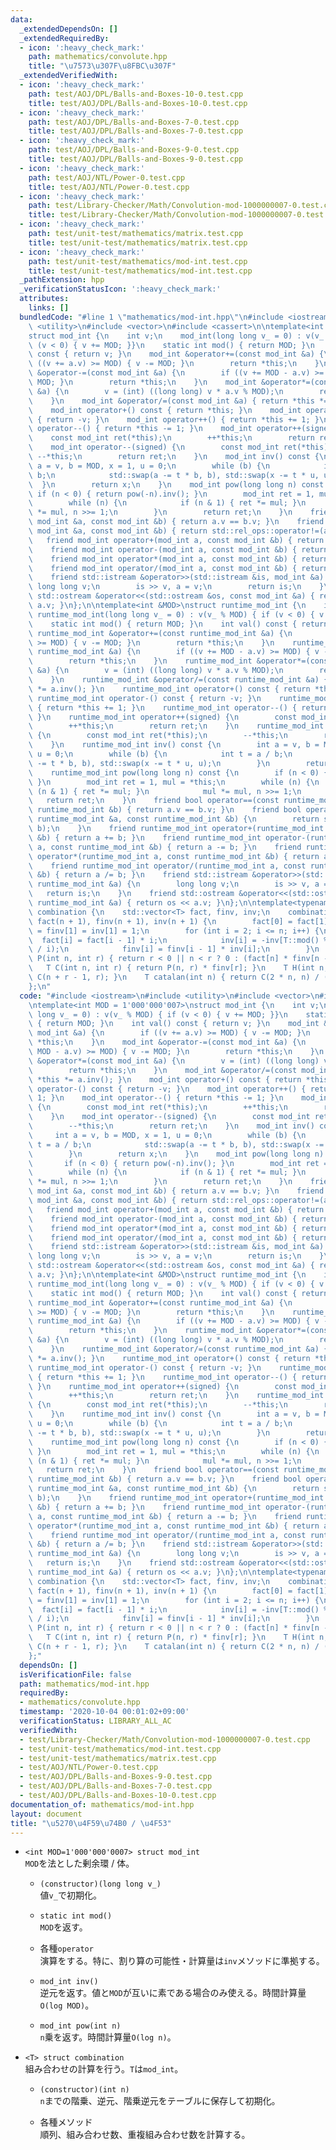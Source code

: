 ```yaml
---
data:
  _extendedDependsOn: []
  _extendedRequiredBy:
  - icon: ':heavy_check_mark:'
    path: mathematics/convolute.hpp
    title: "\u7573\u307F\u8FBC\u307F"
  _extendedVerifiedWith:
  - icon: ':heavy_check_mark:'
    path: test/AOJ/DPL/Balls-and-Boxes-10-0.test.cpp
    title: test/AOJ/DPL/Balls-and-Boxes-10-0.test.cpp
  - icon: ':heavy_check_mark:'
    path: test/AOJ/DPL/Balls-and-Boxes-7-0.test.cpp
    title: test/AOJ/DPL/Balls-and-Boxes-7-0.test.cpp
  - icon: ':heavy_check_mark:'
    path: test/AOJ/DPL/Balls-and-Boxes-9-0.test.cpp
    title: test/AOJ/DPL/Balls-and-Boxes-9-0.test.cpp
  - icon: ':heavy_check_mark:'
    path: test/AOJ/NTL/Power-0.test.cpp
    title: test/AOJ/NTL/Power-0.test.cpp
  - icon: ':heavy_check_mark:'
    path: test/Library-Checker/Math/Convolution-mod-1000000007-0.test.cpp
    title: test/Library-Checker/Math/Convolution-mod-1000000007-0.test.cpp
  - icon: ':heavy_check_mark:'
    path: test/unit-test/mathematics/matrix.test.cpp
    title: test/unit-test/mathematics/matrix.test.cpp
  - icon: ':heavy_check_mark:'
    path: test/unit-test/mathematics/mod-int.test.cpp
    title: test/unit-test/mathematics/mod-int.test.cpp
  _pathExtension: hpp
  _verificationStatusIcon: ':heavy_check_mark:'
  attributes:
    links: []
  bundledCode: "#line 1 \"mathematics/mod-int.hpp\"\n#include <iostream>\n#include\
    \ <utility>\n#include <vector>\n#include <cassert>\n\ntemplate<int MOD = 1'000'000'007>\n\
    struct mod_int {\n    int v;\n    mod_int(long long v_ = 0) : v(v_ % MOD) { if\
    \ (v < 0) { v += MOD; }}\n    static int mod() { return MOD; }\n    int val()\
    \ const { return v; }\n    mod_int &operator+=(const mod_int &a) {\n        if\
    \ ((v += a.v) >= MOD) { v -= MOD; }\n        return *this;\n    }\n    mod_int\
    \ &operator-=(const mod_int &a) {\n        if ((v += MOD - a.v) >= MOD) { v -=\
    \ MOD; }\n        return *this;\n    }\n    mod_int &operator*=(const mod_int\
    \ &a) {\n        v = (int) ((long long) v * a.v % MOD);\n        return *this;\n\
    \    }\n    mod_int &operator/=(const mod_int &a) { return *this *= a.inv(); }\n\
    \    mod_int operator+() const { return *this; }\n    mod_int operator-() const\
    \ { return -v; }\n    mod_int operator++() { return *this += 1; }\n    mod_int\
    \ operator--() { return *this -= 1; }\n    mod_int operator++(signed) {\n    \
    \    const mod_int ret(*this);\n        ++*this;\n        return ret;\n    }\n\
    \    mod_int operator--(signed) {\n        const mod_int ret(*this);\n       \
    \ --*this;\n        return ret;\n    }\n    mod_int inv() const {\n        int\
    \ a = v, b = MOD, x = 1, u = 0;\n        while (b) {\n            int t = a /\
    \ b;\n            std::swap(a -= t * b, b), std::swap(x -= t * u, u);\n      \
    \  }\n        return x;\n    }\n    mod_int pow(long long n) const {\n       \
    \ if (n < 0) { return pow(-n).inv(); }\n        mod_int ret = 1, mul = *this;\n\
    \        while (n) {\n            if (n & 1) { ret *= mul; }\n            mul\
    \ *= mul, n >>= 1;\n        }\n        return ret;\n    }\n    friend bool operator==(const\
    \ mod_int &a, const mod_int &b) { return a.v == b.v; }\n    friend bool operator!=(const\
    \ mod_int &a, const mod_int &b) { return std::rel_ops::operator!=(a, b); }\n \
    \   friend mod_int operator+(mod_int a, const mod_int &b) { return a += b; }\n\
    \    friend mod_int operator-(mod_int a, const mod_int &b) { return a -= b; }\n\
    \    friend mod_int operator*(mod_int a, const mod_int &b) { return a *= b; }\n\
    \    friend mod_int operator/(mod_int a, const mod_int &b) { return a /= b; }\n\
    \    friend std::istream &operator>>(std::istream &is, mod_int &a) {\n       \
    \ long long v;\n        is >> v, a = v;\n        return is;\n    }\n    friend\
    \ std::ostream &operator<<(std::ostream &os, const mod_int &a) { return os <<\
    \ a.v; }\n};\n\ntemplate<int &MOD>\nstruct runtime_mod_int {\n    int v;\n   \
    \ runtime_mod_int(long long v_ = 0) : v(v_ % MOD) { if (v < 0) { v += MOD; }}\n\
    \    static int mod() { return MOD; }\n    int val() const { return v; }\n   \
    \ runtime_mod_int &operator+=(const runtime_mod_int &a) {\n        if ((v += a.v)\
    \ >= MOD) { v -= MOD; }\n        return *this;\n    }\n    runtime_mod_int &operator-=(const\
    \ runtime_mod_int &a) {\n        if ((v += MOD - a.v) >= MOD) { v -= MOD; }\n\
    \        return *this;\n    }\n    runtime_mod_int &operator*=(const runtime_mod_int\
    \ &a) {\n        v = (int) ((long long) v * a.v % MOD);\n        return *this;\n\
    \    }\n    runtime_mod_int &operator/=(const runtime_mod_int &a) { return *this\
    \ *= a.inv(); }\n    runtime_mod_int operator+() const { return *this; }\n   \
    \ runtime_mod_int operator-() const { return -v; }\n    runtime_mod_int operator++()\
    \ { return *this += 1; }\n    runtime_mod_int operator--() { return *this -= 1;\
    \ }\n    runtime_mod_int operator++(signed) {\n        const mod_int ret(*this);\n\
    \        ++*this;\n        return ret;\n    }\n    runtime_mod_int operator--(signed)\
    \ {\n        const mod_int ret(*this);\n        --*this;\n        return ret;\n\
    \    }\n    runtime_mod_int inv() const {\n        int a = v, b = MOD, x = 1,\
    \ u = 0;\n        while (b) {\n            int t = a / b;\n            std::swap(a\
    \ -= t * b, b), std::swap(x -= t * u, u);\n        }\n        return x;\n    }\n\
    \    runtime_mod_int pow(long long n) const {\n        if (n < 0) { return pow(-n).inv();\
    \ }\n        mod_int ret = 1, mul = *this;\n        while (n) {\n            if\
    \ (n & 1) { ret *= mul; }\n            mul *= mul, n >>= 1;\n        }\n     \
    \   return ret;\n    }\n    friend bool operator==(const runtime_mod_int &a, const\
    \ runtime_mod_int &b) { return a.v == b.v; }\n    friend bool operator!=(const\
    \ runtime_mod_int &a, const runtime_mod_int &b) {\n        return std::rel_ops::operator!=(a,\
    \ b);\n    }\n    friend runtime_mod_int operator+(runtime_mod_int a, const runtime_mod_int\
    \ &b) { return a += b; }\n    friend runtime_mod_int operator-(runtime_mod_int\
    \ a, const runtime_mod_int &b) { return a -= b; }\n    friend runtime_mod_int\
    \ operator*(runtime_mod_int a, const runtime_mod_int &b) { return a *= b; }\n\
    \    friend runtime_mod_int operator/(runtime_mod_int a, const runtime_mod_int\
    \ &b) { return a /= b; }\n    friend std::istream &operator>>(std::istream &is,\
    \ runtime_mod_int &a) {\n        long long v;\n        is >> v, a = v;\n     \
    \   return is;\n    }\n    friend std::ostream &operator<<(std::ostream &os, const\
    \ runtime_mod_int &a) { return os << a.v; }\n};\n\ntemplate<typename T>\nstruct\
    \ combination {\n    std::vector<T> fact, finv, inv;\n    combination(int n) :\
    \ fact(n + 1), finv(n + 1), inv(n + 1) {\n        fact[0] = fact[1] = finv[0]\
    \ = finv[1] = inv[1] = 1;\n        for (int i = 2; i <= n; i++) {\n          \
    \  fact[i] = fact[i - 1] * i;\n            inv[i] = -inv[T::mod() % i] * (T::mod()\
    \ / i);\n            finv[i] = finv[i - 1] * inv[i];\n        }\n    }\n    T\
    \ P(int n, int r) { return r < 0 || n < r ? 0 : (fact[n] * finv[n - r]); }\n \
    \   T C(int n, int r) { return P(n, r) * finv[r]; }\n    T H(int n, int r) { return\
    \ C(n + r - 1, r); }\n    T catalan(int n) { return C(2 * n, n) / (n + 1); }\n\
    };\n"
  code: "#include <iostream>\n#include <utility>\n#include <vector>\n#include <cassert>\n\
    \ntemplate<int MOD = 1'000'000'007>\nstruct mod_int {\n    int v;\n    mod_int(long\
    \ long v_ = 0) : v(v_ % MOD) { if (v < 0) { v += MOD; }}\n    static int mod()\
    \ { return MOD; }\n    int val() const { return v; }\n    mod_int &operator+=(const\
    \ mod_int &a) {\n        if ((v += a.v) >= MOD) { v -= MOD; }\n        return\
    \ *this;\n    }\n    mod_int &operator-=(const mod_int &a) {\n        if ((v +=\
    \ MOD - a.v) >= MOD) { v -= MOD; }\n        return *this;\n    }\n    mod_int\
    \ &operator*=(const mod_int &a) {\n        v = (int) ((long long) v * a.v % MOD);\n\
    \        return *this;\n    }\n    mod_int &operator/=(const mod_int &a) { return\
    \ *this *= a.inv(); }\n    mod_int operator+() const { return *this; }\n    mod_int\
    \ operator-() const { return -v; }\n    mod_int operator++() { return *this +=\
    \ 1; }\n    mod_int operator--() { return *this -= 1; }\n    mod_int operator++(signed)\
    \ {\n        const mod_int ret(*this);\n        ++*this;\n        return ret;\n\
    \    }\n    mod_int operator--(signed) {\n        const mod_int ret(*this);\n\
    \        --*this;\n        return ret;\n    }\n    mod_int inv() const {\n   \
    \     int a = v, b = MOD, x = 1, u = 0;\n        while (b) {\n            int\
    \ t = a / b;\n            std::swap(a -= t * b, b), std::swap(x -= t * u, u);\n\
    \        }\n        return x;\n    }\n    mod_int pow(long long n) const {\n \
    \       if (n < 0) { return pow(-n).inv(); }\n        mod_int ret = 1, mul = *this;\n\
    \        while (n) {\n            if (n & 1) { ret *= mul; }\n            mul\
    \ *= mul, n >>= 1;\n        }\n        return ret;\n    }\n    friend bool operator==(const\
    \ mod_int &a, const mod_int &b) { return a.v == b.v; }\n    friend bool operator!=(const\
    \ mod_int &a, const mod_int &b) { return std::rel_ops::operator!=(a, b); }\n \
    \   friend mod_int operator+(mod_int a, const mod_int &b) { return a += b; }\n\
    \    friend mod_int operator-(mod_int a, const mod_int &b) { return a -= b; }\n\
    \    friend mod_int operator*(mod_int a, const mod_int &b) { return a *= b; }\n\
    \    friend mod_int operator/(mod_int a, const mod_int &b) { return a /= b; }\n\
    \    friend std::istream &operator>>(std::istream &is, mod_int &a) {\n       \
    \ long long v;\n        is >> v, a = v;\n        return is;\n    }\n    friend\
    \ std::ostream &operator<<(std::ostream &os, const mod_int &a) { return os <<\
    \ a.v; }\n};\n\ntemplate<int &MOD>\nstruct runtime_mod_int {\n    int v;\n   \
    \ runtime_mod_int(long long v_ = 0) : v(v_ % MOD) { if (v < 0) { v += MOD; }}\n\
    \    static int mod() { return MOD; }\n    int val() const { return v; }\n   \
    \ runtime_mod_int &operator+=(const runtime_mod_int &a) {\n        if ((v += a.v)\
    \ >= MOD) { v -= MOD; }\n        return *this;\n    }\n    runtime_mod_int &operator-=(const\
    \ runtime_mod_int &a) {\n        if ((v += MOD - a.v) >= MOD) { v -= MOD; }\n\
    \        return *this;\n    }\n    runtime_mod_int &operator*=(const runtime_mod_int\
    \ &a) {\n        v = (int) ((long long) v * a.v % MOD);\n        return *this;\n\
    \    }\n    runtime_mod_int &operator/=(const runtime_mod_int &a) { return *this\
    \ *= a.inv(); }\n    runtime_mod_int operator+() const { return *this; }\n   \
    \ runtime_mod_int operator-() const { return -v; }\n    runtime_mod_int operator++()\
    \ { return *this += 1; }\n    runtime_mod_int operator--() { return *this -= 1;\
    \ }\n    runtime_mod_int operator++(signed) {\n        const mod_int ret(*this);\n\
    \        ++*this;\n        return ret;\n    }\n    runtime_mod_int operator--(signed)\
    \ {\n        const mod_int ret(*this);\n        --*this;\n        return ret;\n\
    \    }\n    runtime_mod_int inv() const {\n        int a = v, b = MOD, x = 1,\
    \ u = 0;\n        while (b) {\n            int t = a / b;\n            std::swap(a\
    \ -= t * b, b), std::swap(x -= t * u, u);\n        }\n        return x;\n    }\n\
    \    runtime_mod_int pow(long long n) const {\n        if (n < 0) { return pow(-n).inv();\
    \ }\n        mod_int ret = 1, mul = *this;\n        while (n) {\n            if\
    \ (n & 1) { ret *= mul; }\n            mul *= mul, n >>= 1;\n        }\n     \
    \   return ret;\n    }\n    friend bool operator==(const runtime_mod_int &a, const\
    \ runtime_mod_int &b) { return a.v == b.v; }\n    friend bool operator!=(const\
    \ runtime_mod_int &a, const runtime_mod_int &b) {\n        return std::rel_ops::operator!=(a,\
    \ b);\n    }\n    friend runtime_mod_int operator+(runtime_mod_int a, const runtime_mod_int\
    \ &b) { return a += b; }\n    friend runtime_mod_int operator-(runtime_mod_int\
    \ a, const runtime_mod_int &b) { return a -= b; }\n    friend runtime_mod_int\
    \ operator*(runtime_mod_int a, const runtime_mod_int &b) { return a *= b; }\n\
    \    friend runtime_mod_int operator/(runtime_mod_int a, const runtime_mod_int\
    \ &b) { return a /= b; }\n    friend std::istream &operator>>(std::istream &is,\
    \ runtime_mod_int &a) {\n        long long v;\n        is >> v, a = v;\n     \
    \   return is;\n    }\n    friend std::ostream &operator<<(std::ostream &os, const\
    \ runtime_mod_int &a) { return os << a.v; }\n};\n\ntemplate<typename T>\nstruct\
    \ combination {\n    std::vector<T> fact, finv, inv;\n    combination(int n) :\
    \ fact(n + 1), finv(n + 1), inv(n + 1) {\n        fact[0] = fact[1] = finv[0]\
    \ = finv[1] = inv[1] = 1;\n        for (int i = 2; i <= n; i++) {\n          \
    \  fact[i] = fact[i - 1] * i;\n            inv[i] = -inv[T::mod() % i] * (T::mod()\
    \ / i);\n            finv[i] = finv[i - 1] * inv[i];\n        }\n    }\n    T\
    \ P(int n, int r) { return r < 0 || n < r ? 0 : (fact[n] * finv[n - r]); }\n \
    \   T C(int n, int r) { return P(n, r) * finv[r]; }\n    T H(int n, int r) { return\
    \ C(n + r - 1, r); }\n    T catalan(int n) { return C(2 * n, n) / (n + 1); }\n\
    };"
  dependsOn: []
  isVerificationFile: false
  path: mathematics/mod-int.hpp
  requiredBy:
  - mathematics/convolute.hpp
  timestamp: '2020-10-04 00:01:02+09:00'
  verificationStatus: LIBRARY_ALL_AC
  verifiedWith:
  - test/Library-Checker/Math/Convolution-mod-1000000007-0.test.cpp
  - test/unit-test/mathematics/mod-int.test.cpp
  - test/unit-test/mathematics/matrix.test.cpp
  - test/AOJ/NTL/Power-0.test.cpp
  - test/AOJ/DPL/Balls-and-Boxes-9-0.test.cpp
  - test/AOJ/DPL/Balls-and-Boxes-7-0.test.cpp
  - test/AOJ/DPL/Balls-and-Boxes-10-0.test.cpp
documentation_of: mathematics/mod-int.hpp
layout: document
title: "\u5270\u4F59\u74B0 / \u4F53"
---
```


- `<int MOD=1'000'000'0007> struct mod_int`  
`MOD`を法とした剰余環 / 体。

  - `(constructor)(long long v_)`  
  値`v_`で初期化。

  - `static int mod()`  
  `MOD`を返す。

  - 各種`operator`  
  演算をする。特に、割り算の可能性・計算量は`inv`メソッドに準拠する。
  
  - `mod_int inv()`  
  逆元を返す。値と`MOD`が互いに素である場合のみ使える。時間計算量`O(log MOD)`。
  
  - `mod_int pow(int n)`  
  `n`乗を返す。時間計算量`O(log n)`。

- `<T> struct combination`  
  組み合わせの計算を行う。`T`は`mod_int`。
  
  - `(constructor)(int n)`  
  `n`までの階乗、逆元、階乗逆元をテーブルに保存して初期化。
  
  - 各種メソッド  
  順列、組み合わせ数、重複組み合わせ数を計算する。